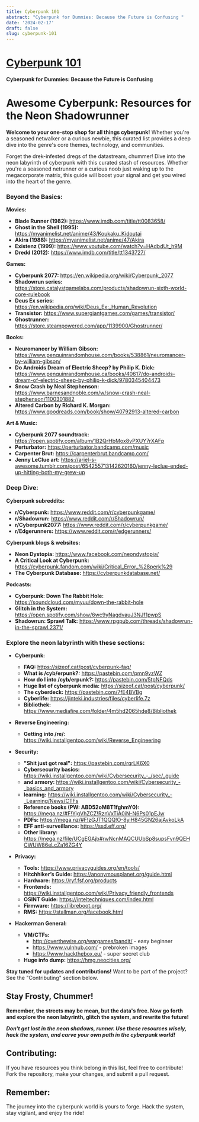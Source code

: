 ```yaml
---
title: Cyberpunk 101
abstract: "Cyberpunk for Dummies: Because the Future is Confusing "
date: '2024-02-17'
draft: false
slug: cyberpunk-101
---
```




# [Cyberpunk 101](https://github.com/0x00er/cyberpunk-101)

**Cyberpunk for Dummies: Because the Future is Confusing**

# Awesome Cyberpunk: Resources for the Neon Shadowrunner

**Welcome to your one-stop shop for all things cyberpunk!** Whether you're a seasoned netwalker or a curious newbie, this curated list provides a deep dive into the genre's core themes, technology, and communities.

Forget the drek-infested dregs of the datastream, chummer! Dive into the neon labyrinth of cyberpunk with this curated stash of resources. Whether you're a seasoned netrunner or a curious noob just waking up to the megacorporate matrix, this guide will boost your signal and get you wired into the heart of the genre.

### Beyond the Basics:

**Movies:**

* **Blade Runner (1982):** https://www.imdb.com/title/tt0083658/
* **Ghost in the Shell (1995):** https://myanimelist.net/anime/43/Koukaku_Kidoutai
* **Akira (1988):** https://myanimelist.net/anime/47/Akira
* **Existenz (1999):** https://www.youtube.com/watch?v=HAdbdUt_h9M
* **Dredd (2012):** https://www.imdb.com/title/tt1343727/

**Games:**

* **Cyberpunk 2077:** https://en.wikipedia.org/wiki/Cyberpunk_2077
* **Shadowrun series:** https://store.catalystgamelabs.com/products/shadowrun-sixth-world-core-rulebook
* **Deus Ex series:** https://en.wikipedia.org/wiki/Deus_Ex:_Human_Revolution
* **Transistor:** https://www.supergiantgames.com/games/transistor/
* **Ghostrunner:** https://store.steampowered.com/app/1139900/Ghostrunner/

**Books:**

* **Neuromancer by William Gibson:** https://www.penguinrandomhouse.com/books/538861/neuromancer-by-william-gibson/
* **Do Androids Dream of Electric Sheep? by Philip K. Dick:** https://www.penguinrandomhouse.ca/books/40617/do-androids-dream-of-electric-sheep-by-philip-k-dick/9780345404473
* **Snow Crash by Neal Stephenson:** https://www.barnesandnoble.com/w/snow-crash-neal-stephenson/1100301882
* **Altered Carbon by Richard K. Morgan:** https://www.goodreads.com/book/show/40792913-altered-carbon

**Art & Music:**

* **Cyberpunk 2077 soundtrack:** https://open.spotify.com/album/1B2QrHbMox8vPXUY7rXAFp
* **Perturbator:** https://perturbator.bandcamp.com/music
* **Carpenter Brut:** https://carpenterbrut.bandcamp.com/
* **Jenny LeClue art:** https://ariel-s-awesome.tumblr.com/post/654255713142620160/jenny-leclue-ended-up-hitting-both-my-grew-up

### Deep Dive:

**Cyberpunk subreddits:**

* **r/Cyberpunk:** https://www.reddit.com/r/cyberpunkgame/
* **r/Shadowrun:** https://www.reddit.com/r/Shadowrun/
* **r/Cyberpunk2077:** https://www.reddit.com/r/cyberpunkgame/
* **r/Edgerunners:** https://www.reddit.com/r/edgerunners/

**Cyberpunk blogs & websites:**

* **Neon Dystopia:** https://www.facebook.com/neondystopia/
* **A Critical Look at Cyberpunk:** https://cyberpunk.fandom.com/wiki/Critical_Error_%28perk%29
* **The Cyberpunk Database:** https://cyberpunkdatabase.net/

**Podcasts:**

* **Cyberpunk: Down The Rabbit Hole:** https://soundcloud.com/myuu/down-the-rabbit-hole
* **Glitch in the System:** https://open.spotify.com/show/6wc9yNagdvauJ3NJf1pwpS
* **Shadowrun: Sprawl Talk:** https://www.rpgpub.com/threads/shadowrun-in-the-sprawl.2371/


### Explore the neon labyrinth with these sections:

* **Cyberpunk:**
    * **FAQ:** https://sizeof.cat/post/cyberpunk-faq/
    * **What is /cyb/erpunk?:** https://pastebin.com/pmn9vzWZ
    * **How do I into /cyb/erpunk?:** https://pastebin.com/5tpNFQds
    * **Huge list of cyberpunk media:** https://sizeof.cat/post/cyberpunk/
    * **The cyberdeck:** https://pastebin.com/7fE4BVBg
    * **Cyberlife:** https://jinteki.industries/files/cyberlife.7z
    * **Bibliothek:** https://www.mediafire.com/folder/4m5hd2065hde8/Bibliothek

* **Reverse Engineering:**
    * **Getting into /re/:** https://wiki.installgentoo.com/wiki/Reverse_Engineering

* **Security:**
    * **"Shit just got real":** https://pastebin.com/rqrLK6X0
    * **Cybersecurity basics:** https://wiki.installgentoo.com/wiki/Cybersecurity_-_/sec/_guide
    * **and armory:** https://wiki.installgentoo.com/wiki/Cybersecurity_-_basics_and_armory
    * **learning:** https://wiki.installgentoo.com/wiki/Cybersecurity_-_Learning/News/CTFs
    * **Reference books (PW: ABD52oM8T1fghmY0):** https://mega.nz/#F!YigVhZCZ!RznVxTiA0iN-N6Ps01pEJw
    * **PDFs:** https://mega.nz/#F!zGJT1QQQ!O-8yiH845GN26ajAvkoLkA
    * **EFF anti-surveillance:** https://ssd.eff.org/
    * **Other library:** https://mega.nz/file/UCgEGAjb#rwNcnMAQCUUbSp8supsFvn9QEHCWUW86eLcZa16ZG4Y

* **Privacy:**
    * **Tools:** https://www.privacyguides.org/en/tools/
    * **Hitchhiker’s Guide:** https://anonymousplanet.org/guide.html
    * **Hardware:** https://ryf.fsf.org/products
    * **Frontends:** https://wiki.installgentoo.com/wiki/Privacy_friendly_frontends
    * **OSINT Guide:** https://inteltechniques.com/index.html
    * **Firmware:** https://libreboot.org/
    * **RMS:** https://stallman.org/facebook.html

* **Hackerman General:**
    * **VM/CTFs:**
        * http://overthewire.org/wargames/bandit/ - easy beginner
        * https://www.vulnhub.com/ - prebroken images
        * https://www.hackthebox.eu/ - super secret club
    * **Huge info dump:** https://hmg.neocities.org/

**Stay tuned for updates and contributions!** Want to be part of the project? See the "Contributing" section below.


## Stay Frosty, Chummer!

**Remember, the streets may be mean, but the data's free. Now go forth and explore the neon labyrinth, glitch the system, and rewrite the future!**

***Don't get lost in the neon shadows, runner. Use these resources wisely, hack the system, and carve your own path in the cyberpunk world!***

## Contributing:

If you have resources you think belong in this list, feel free to contribute! Fork the repository, make your changes, and submit a pull request.


## Remember:

The journey into the cyberpunk world is yours to forge. Hack the system, stay vigilant, and enjoy the ride!
